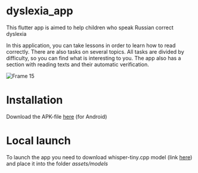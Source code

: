 # dyslexia_app

This flutter app is aimed to help children who speak Russian correct dyslexia
<br>

In this application, you can take lessons in order to learn how to read correctly. There are also tasks on several topics. All tasks are divided by difficulty, so you can find what is interesting to you. The app also has a section with reading texts and their automatic verification.

![Frame 15](https://github.com/alinaavanesyan/dyslexia_app/assets/90269742/577b4e3d-20bf-440a-ac64-0e8ed66e5761)


# Installation
Download the APK-file [here](https://disk.yandex.ru/d/QbKp78ePDQEVJA) (for Android)

# Local launch
To launch the app you need to download whisper-tiny.cpp model (link [here](https://disk.yandex.ru/d/bPpK5gC1p1GHlA)) and place it into the folder *assets/models*

